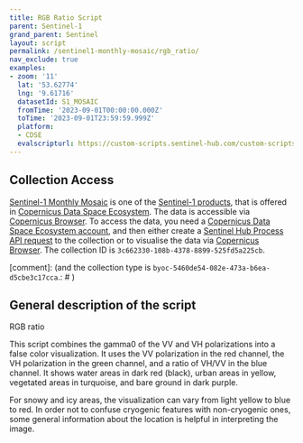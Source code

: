 ```yaml
---
title: RGB Ratio Script
parent: Sentinel-1
grand_parent: Sentinel
layout: script
permalink: /sentinel1-monthly-mosaic/rgb_ratio/
nav_exclude: true
examples:
- zoom: '11'
  lat: '53.62774'
  lng: '9.61716'
  datasetId: S1_MOSAIC
  fromTime: '2023-09-01T00:00:00.000Z'
  toTime: '2023-09-01T23:59:59.999Z'
  platform:
  - CDSE
  evalscripturl: https://custom-scripts.sentinel-hub.com/custom-scripts/sentinel1-monthly-mosaic/rgb_ratio/script.js
---
```


## Collection Access

[Sentinel-1 Monthly Mosaic](https://documentation.dataspace.copernicus.eu/APIs/SentinelHub/Data/S1GRD.html) is one of the [Sentinel-1 products](https://documentation.dataspace.copernicus.eu/Data/SentinelMissions/Sentinel1.html), that is offered in [Copernicus Data Space Ecosystem](https://dataspace.copernicus.eu/). The data is accessible via [Copernicus Browser](https://browser.dataspace.copernicus.eu/). To access the data, you need a [Copernicus Data Space Ecosystem account](https://documentation.dataspace.copernicus.eu/Registration.html), and then either create a [Sentinel Hub Process API request](https://documentation.dataspace.copernicus.eu/APIs/SentinelHub/Process.html) to the collection or to visualise the data via [Copernicus Browser](https://link.dataspace.copernicus.eu/h9t). The collection ID is `3c662330-108b-4378-8899-525fd5a225cb`.

[comment]: (and the collection type is `byoc-5460de54-082e-473a-b6ea-d5cbe3c17cca`.: # )

## General description of the script

RGB ratio

This script combines the gamma0 of the VV and VH polarizations into a false color visualization. It uses the VV polarization in the red channel, the VH polarization in the green channel, and a ratio of VH/VV in the blue channel. It shows water areas in dark red (black), urban areas in yellow, vegetated areas in turquoise, and bare ground in dark purple.

For snowy and icy areas, the visualization can vary from light yellow to blue to red. In order not to confuse cryogenic features with non-cryogenic ones, some general information about the location is helpful in interpreting the image.
